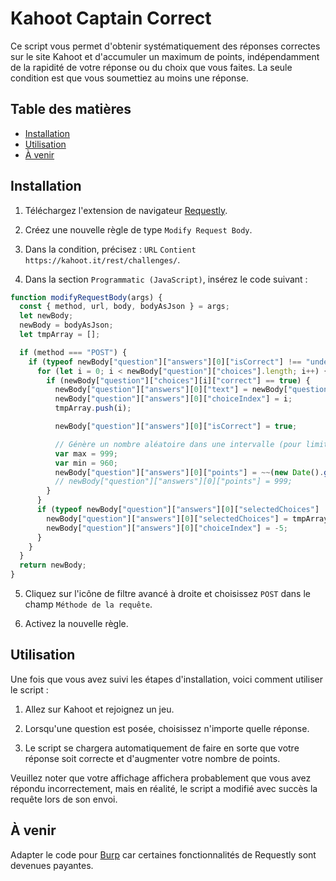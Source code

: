 # Kahoot Captain Correct

Ce script vous permet d'obtenir systématiquement des réponses correctes sur le site Kahoot et d'accumuler un maximum de points, indépendamment de la rapidité de votre réponse ou du choix que vous faites. La seule condition est que vous soumettiez au moins une réponse.

## Table des matières

- [Installation](#installation)
- [Utilisation](#utilisation)
- [À venir](#à-venir)

## Installation

1. Téléchargez l'extension de navigateur [Requestly](https://requestly.io/downloads).

2. Créez une nouvelle règle de type `Modify Request Body`.

3. Dans la condition, précisez : `URL` `Contient` `https://kahoot.it/rest/challenges/`.

4. Dans la section `Programmatic (JavaScript)`, insérez le code suivant :

```javascript
function modifyRequestBody(args) {
  const { method, url, body, bodyAsJson } = args;
  let newBody;
  newBody = bodyAsJson;
  let tmpArray = [];

  if (method === "POST") {
    if (typeof newBody["question"]["answers"][0]["isCorrect"] !== "undefined") {
      for (let i = 0; i < newBody["question"]["choices"].length; i++) {
        if (newBody["question"]["choices"][i]["correct"] == true) {
          newBody["question"]["answers"][0]["text"] = newBody["question"]["choices"][i]["answer"];
          newBody["question"]["answers"][0]["choiceIndex"] = i;
          tmpArray.push(i);

          newBody["question"]["answers"][0]["isCorrect"] = true;

          // Génère un nombre aléatoire dans une intervalle (pour limiter les soupçons de triche)
          var max = 999;
          var min = 960;
          newBody["question"]["answers"][0]["points"] = ~~(new Date().getMilliseconds() / 1000 * (max - min) + min);
          // newBody["question"]["answers"][0]["points"] = 999;
        }
      }
      if (typeof newBody["question"]["answers"][0]["selectedChoices"] !== "undefined") {
        newBody["question"]["answers"][0]["selectedChoices"] = tmpArray;
        newBody["question"]["answers"][0]["choiceIndex"] = -5;
      }
    }
  }
  return newBody;
}
```

5. Cliquez sur l'icône de filtre avancé à droite et choisissez `POST` dans le champ `Méthode de la requête`.

6. Activez la nouvelle règle.

## Utilisation

Une fois que vous avez suivi les étapes d'installation, voici comment utiliser le script :

1. Allez sur Kahoot et rejoignez un jeu.

2. Lorsqu'une question est posée, choisissez n'importe quelle réponse.

3. Le script se chargera automatiquement de faire en sorte que votre réponse soit correcte et d'augmenter votre nombre de points.

Veuillez noter que votre affichage affichera probablement que vous avez répondu incorrectement, mais en réalité, le script a modifié avec succès la requête lors de son envoi.

## À venir

Adapter le code pour [Burp](https://portswigger.net/burp/communitydownload) car certaines fonctionnalités de Requestly sont devenues payantes.
